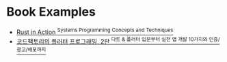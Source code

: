 # Book Examples

* [Rust in Action <sup>Systems Programming Concepts and Techniques</sup>](https://www.manning.com/books/rust-in-action)
* [코드팩토리의 플러터 프로그래밍, 2판 <sup>다트 & 플러터 입문부터 실전 앱 개발 10가지와 인증/광고/배포까지</sup>](https://goldenrabbit.co.kr/product/must-have-codefactory-flutter/)
